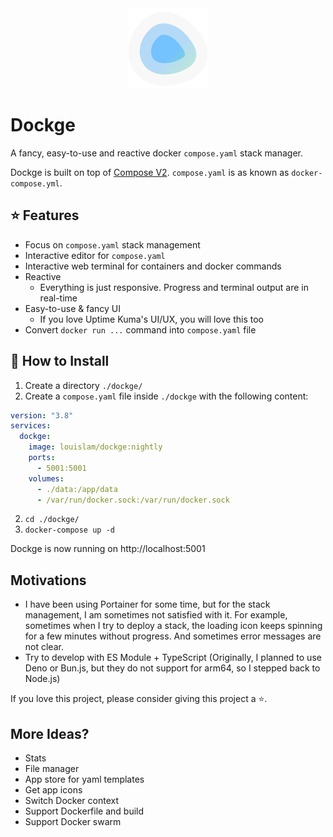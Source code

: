 <div align="center" width="100%">
    <img src="./frontend/public/icon.svg" width="128" alt="" />
</div>

# Dockge

A fancy, easy-to-use and reactive docker `compose.yaml` stack manager.

Dockge is built on top of [Compose V2](https://docs.docker.com/compose/migrate/). `compose.yaml`  is as known as `docker-compose.yml`.

## ⭐ Features

- Focus on `compose.yaml` stack management
- Interactive editor for `compose.yaml`
- Interactive web terminal for containers and docker commands
- Reactive
   - Everything is just responsive. Progress and terminal output are in real-time
- Easy-to-use & fancy UI
   - If you love Uptime Kuma's UI/UX, you will love this too
- Convert `docker run ...` command into `compose.yaml` file

## 🔧 How to Install

1. Create a directory `./dockge/`
1. Create a `compose.yaml` file inside `./dockge` with the following content:

```yaml
version: "3.8"
services:
  dockge:
    image: louislam/dockge:nightly
    ports:
      - 5001:5001
    volumes:
      - ./data:/app/data
      - /var/run/docker.sock:/var/run/docker.sock
```

2. `cd ./dockge/`
3. `docker-compose up -d`

Dockge is now running on http://localhost:5001

## Motivations

- I have been using Portainer for some time, but for the stack management, I am sometimes not satisfied with it. For example, sometimes when I try to deploy a stack, the loading icon keeps spinning for a few minutes without progress. And sometimes error messages are not clear.
- Try to develop with ES Module + TypeScript (Originally, I planned to use Deno or Bun.js, but they do not support for arm64, so I stepped back to Node.js)

If you love this project, please consider giving this project a ⭐.




## More Ideas?

- Stats
- File manager
- App store for yaml templates
- Get app icons
- Switch Docker context
- Support Dockerfile and build
- Support Docker swarm


